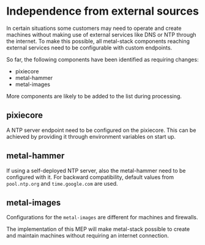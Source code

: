 # Independence from external sources

In certain situations some customers may need to operate and create machines without making use of external services like DNS or NTP through the internet. To make this possible, all metal-stack components reaching external services need to be configurable with custom endpoints.

So far, the following components have been identified as requiring changes:

- pixiecore
- metal-hammer
- metal-images

More components are likely to be added to the list during processing.

## pixiecore

A NTP server endpoint need to be configured on the pixiecore. This can be achieved by providing it through environment variables on start up.

## metal-hammer

If using a self-deployed NTP server, also the metal-hammer need to be configured with it. For backward compatibility, default values from `pool.ntp.org` and `time.google.com` are used.

## metal-images

Configurations for the `metal-images` are different for machines and firewalls.

The implementation of this MEP will make metal-stack possible to create and maintain machines without requiring an internet connection.
